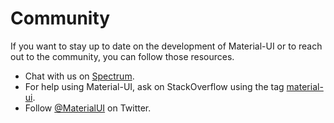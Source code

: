 # Community

<p class="description">If you want to stay up to date on the development of Material-UI or to reach out to the community, you can follow those resources.</p>

- Chat with us on [Spectrum](https://spectrum.chat/material-ui).
- For help using Material-UI, ask on StackOverflow using the tag [material-ui](https://stackoverflow.com/questions/tagged/material-ui).
- Follow [@MaterialUI](https://twitter.com/MaterialUI) on Twitter.
